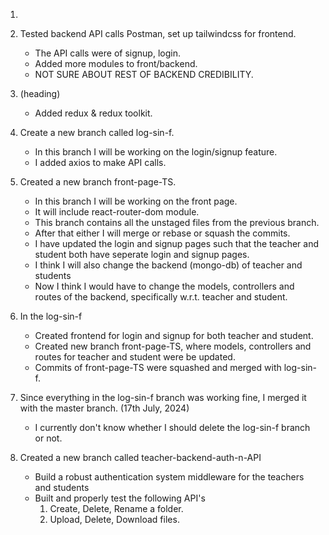 1. 
2. Tested backend API calls Postman, set up tailwindcss for frontend.
    - The API calls were of signup, login.
    - Added more modules to front/backend.
    - NOT SURE ABOUT REST OF BACKEND CREDIBILITY.
3. (heading)
    - Added redux & redux toolkit.

4. Create a new branch called log-sin-f.
    - In this branch I will be working on the login/signup feature.
    - I added axios to make API calls.

5. Created a new branch front-page-TS.
    - In this branch I will be working on the front page. 
    - It will include react-router-dom module.
    - This branch contains all the unstaged files from the previous branch.
    - After that either I will merge or rebase or squash the commits.
    - I have updated the login and signup pages such that the teacher and student both have seperate login and signup pages.
    - I think I will also change the backend (mongo-db) of teacher and students
    - Now I think I would have to change the models, controllers and routes of the backend, specifically w.r.t. teacher and student.


6. In the log-sin-f
    - Created frontend for login and signup for both teacher and student.
    - Created new branch front-page-TS, where models, controllers and routes for teacher 
      and student were be updated.
    - Commits of front-page-TS were squashed and merged with log-sin-f.
    
7. Since everything in the log-sin-f branch was working fine, I merged it with the master branch.   (17th July, 2024)
    - I currently don't know whether I should delete the log-sin-f branch or not.

8. Created a new branch called teacher-backend-auth-n-API
    - Build a robust authentication system middleware for the teachers and students
    - Built and properly test the following API's
        1. Create, Delete, Rename a folder.
        2. Upload, Delete, Download files.